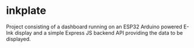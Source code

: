# inkplate
Project consisting of a dashboard running on an ESP32 Arduino powered E-Ink display and a simple Express JS backend API providing the data to be displayed.
